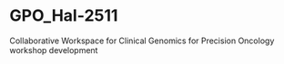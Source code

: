 # GPO_Hal-2511
Collaborative Workspace for Clinical Genomics for Precision Oncology workshop development
